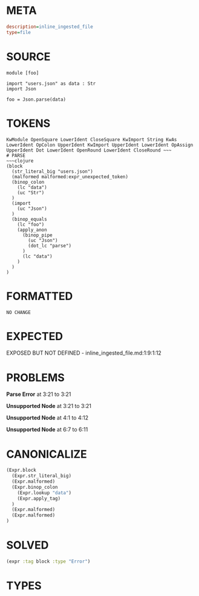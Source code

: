 # META
~~~ini
description=inline_ingested_file
type=file
~~~
# SOURCE
~~~roc
module [foo]

import "users.json" as data : Str
import Json

foo = Json.parse(data)
~~~
# TOKENS
~~~text
KwModule OpenSquare LowerIdent CloseSquare KwImport String KwAs LowerIdent OpColon UpperIdent KwImport UpperIdent LowerIdent OpAssign UpperIdent Dot LowerIdent OpenRound LowerIdent CloseRound ~~~
# PARSE
~~~clojure
(block
  (str_literal_big "users.json")
  (malformed malformed:expr_unexpected_token)
  (binop_colon
    (lc "data")
    (uc "Str")
  )
  (import
    (uc "Json")
  )
  (binop_equals
    (lc "foo")
    (apply_anon
      (binop_pipe
        (uc "Json")
        (dot_lc "parse")
      )
      (lc "data")
    )
  )
)
~~~
# FORMATTED
~~~roc
NO CHANGE
~~~
# EXPECTED
EXPOSED BUT NOT DEFINED - inline_ingested_file.md:1:9:1:12
# PROBLEMS
**Parse Error**
at 3:21 to 3:21

**Unsupported Node**
at 3:21 to 3:21

**Unsupported Node**
at 4:1 to 4:12

**Unsupported Node**
at 6:7 to 6:11

# CANONICALIZE
~~~clojure
(Expr.block
  (Expr.str_literal_big)
  (Expr.malformed)
  (Expr.binop_colon
    (Expr.lookup "data")
    (Expr.apply_tag)
  )
  (Expr.malformed)
  (Expr.malformed)
)
~~~
# SOLVED
~~~clojure
(expr :tag block :type "Error")
~~~
# TYPES
~~~roc
~~~
